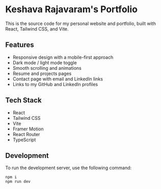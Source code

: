 # Keshava Rajavaram's Portfolio

This is the source code for my personal website and portfolio, built with React, Tailwind CSS, and Vite.

## Features

- Responsive design with a mobile-first approach
- Dark mode / light mode toggle
- Smooth scrolling and animations
- Resume and projects pages
- Contact page with email and LinkedIn links
- Links to my GitHub and LinkedIn profiles

## Tech Stack

- React
- Tailwind CSS
- Vite
- Framer Motion
- React Router
- TypeScript

## Development

To run the development server, use the following command:

```
npm i
npm run dev
```
